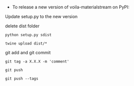 - To release a new version of voila-materialstream on PyPI:

Update setup.py to the new version

delete dist folder

`python setup.py sdist`

`twine upload dist/*`

git add and git commit

`git tag -a X.X.X -m 'comment'`

`git push`

`git push --tags`

